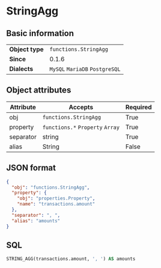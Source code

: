 # StringAgg

## Basic information

|                 |                                |
|-----------------|--------------------------------|
| **Object type** | `functions.StringAgg`          |
| **Since**       | 0.1.6                          |
| **Dialects**    | `MySQL` `MariaDB` `PostgreSQL` |

## Object attributes

| Attribute       | Accepts                                                  | Required |
|-----------------|----------------------------------------------------------|----------|
| obj             | `functions.StringAgg`                                    | True     |
| property        | `functions.*` `Property` `Array`                         | True     |
| separator       | string                                                   | True     |
| alias           | String                                                   | False    |

## JSON format

```json
{
  "obj": "functions.StringAgg",
  "property": {
    "obj": "properties.Property",
    "name": "transactions.amount"
  },
  "separator": ", ",
  "alias": "amounts"
}
```

## SQL

```sql
STRING_AGG(transactions.amount, ', ') AS amounts
```
